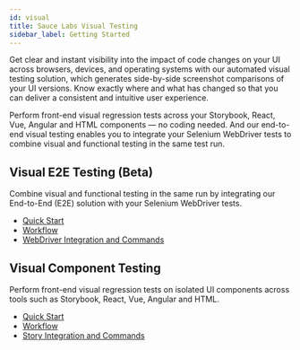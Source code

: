 ```yaml
---
id: visual
title: Sauce Labs Visual Testing
sidebar_label: Getting Started
---
```


Get clear and instant visibility into the impact of code changes on your UI across browsers, devices, and operating systems with our automated visual testing solution, which generates side-by-side screenshot comparisons of your UI versions. Know exactly where and what has changed so that you can deliver a consistent and intuitive user experience.

Perform front-end visual regression tests across your Storybook, React, Vue, Angular and HTML components — no coding needed. And our end-to-end visual testing enables you to integrate your Selenium WebDriver tests to combine visual and functional testing in the same test run.

<div class="box-wrapper" markdown="1">
<div class="box box1 card">
  <div class="container">
  <h2>Visual E2E Testing (Beta)</h2>
  <p>Combine visual and functional testing in the same run by integrating our End-to-End (E2E) solution with your Selenium WebDriver tests.</p>
  <ul>
      <li><a href="https://screener.io/docs">Quick Start</a></li>
      <li><a href="https://screener.io/docs/pages">Workflow</a></li>
      <li><a href="https://screener.io/docs/webdriver">WebDriver Integration and Commands</a></li>
  </ul>
  </div>
</div>
<div class="box box2 card">
  <div class="container">
  <h2>Visual Component Testing</h2>
  <p>Perform front-end visual regression tests on isolated UI components across tools such as Storybook, React, Vue, Angular and HTML.</p>
  <ul>
      <li><a href="https://screener.io/v2/docs">Quick Start</a></li>
      <li><a href="https://screener.io/v2/docs/review-flow">Workflow</a></li>
      <li><a href="https://screener.io/v2/docs/test-interactions">Story Integration and Commands</a></li>
  </ul>
  </div>
</div>
</div>
